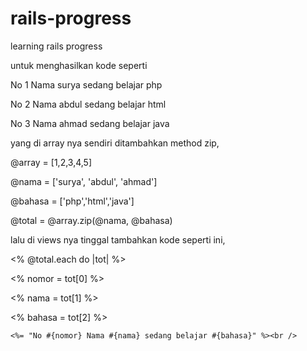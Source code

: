 # rails-progress
learning rails progress

untuk menghasilkan kode seperti 

No 1 Nama surya sedang belajar php

No 2 Nama abdul sedang belajar html

No 3 Nama ahmad sedang belajar java

yang di array nya sendiri ditambahkan method zip, 

@array = [1,2,3,4,5]

@nama = ['surya', 'abdul', 'ahmad']

@bahasa = ['php','html','java']

@total = @array.zip(@nama, @bahasa)

lalu di views nya tinggal tambahkan kode seperti ini,

<% @total.each do |tot| %>

<%	nomor = tot[0] %>

<%	nama = tot[1] %>

<%	bahasa = tot[2] %>

	<%= "No #{nomor} Nama #{nama} sedang belajar #{bahasa}" %><br />
  
	
  
